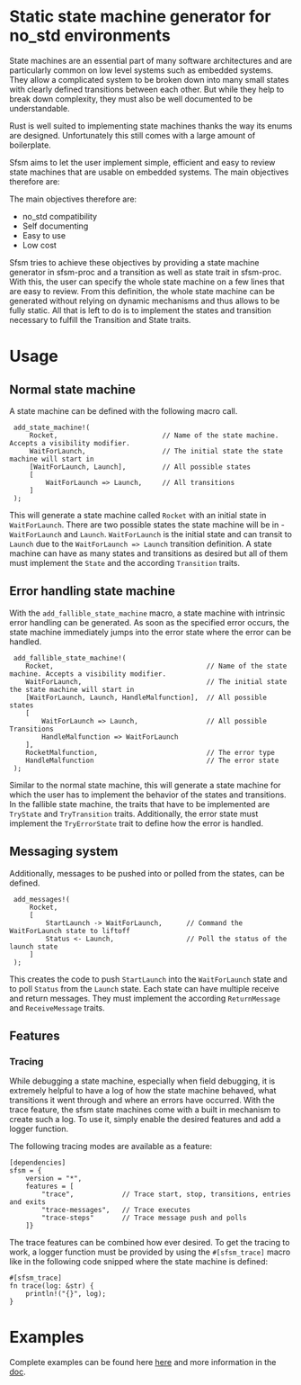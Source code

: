 # Static state machine generator for no_std environments

State machines are an essential part of many software architectures and are particularly common on low
level systems such as embedded systems. They allow a complicated system to be broken down into many
small states with clearly defined transitions between each other. But while they help to break down
complexity, they must also be well documented to be understandable.

Rust is well suited to implementing state machines thanks the way its enums are designed.
Unfortunately this still comes with a large amount of boilerplate.

Sfsm aims to let the user implement simple, efficient and easy to review state machines that are usable
on embedded systems. The main objectives therefore are:

The main objectives therefore are:
- no_std compatibility
- Self documenting
- Easy to use
- Low cost

Sfsm tries to achieve these objectives by providing a state machine generator in sfsm-proc and a
transition as well as state trait in sfsm-proc. With this, the user can specify the whole state machine on
a few lines that are easy to review. From this definition, the whole state machine can be generated
without relying on dynamic mechanisms and thus allows to be fully static. All that is left to do is to
implement the states and transition necessary to fulfill the Transition and State traits.

# Usage
## Normal state machine
A state machine can be defined with the following macro call.
```ignore
 add_state_machine!(
     Rocket,                          // Name of the state machine. Accepts a visibility modifier.
     WaitForLaunch,                   // The initial state the state machine will start in
     [WaitForLaunch, Launch],         // All possible states
     [
         WaitForLaunch => Launch,     // All transitions
     ]
 );
```
This will generate a state machine called ``` Rocket ``` with an initial state in ``` WaitForLaunch ```.
There are two possible states the state machine will be in - ``` WaitForLaunch ``` and ``` Launch ```.
``` WaitForLaunch ``` is the initial state and can transit to ``` Launch ``` due to the ``` WaitForLaunch => Launch ``` transition
definition. A state machine can have as many states and transitions as desired but all of them must implement the ``` State ```
and the according ``` Transition ``` traits.

## Error handling state machine
With the ``` add_fallible_state_machine ``` macro, a state machine with intrinsic error handling can be generated. As 
soon as the specified error occurs, the state machine immediately jumps into the error state where the error can be handled. 
```ignore
 add_fallible_state_machine!(
    Rocket,                                      // Name of the state machine. Accepts a visibility modifier.
    WaitForLaunch,                               // The initial state the state machine will start in
    [WaitForLaunch, Launch, HandleMalfunction],  // All possible states
    [
        WaitForLaunch => Launch,                 // All possible Transitions
        HandleMalfunction => WaitForLaunch
    ],
    RocketMalfunction,                           // The error type
    HandleMalfunction                            // The error state
 );
```
Similar to the normal state machine, this will generate a state machine for which the user has to implement the behavior
of the states and transitions. In the fallible state machine, the traits that have to be implemented are 
``` TryState ``` and ``` TryTransition ``` traits. Additionally, the error state must implement the
``` TryErrorState ``` trait to define how the error is handled.

## Messaging system
Additionally, messages to be pushed into or polled from the states, can be defined.
```ignore
 add_messages!(
     Rocket,
     [
         StartLaunch -> WaitForLaunch,      // Command the WaitForLaunch state to liftoff
         Status <- Launch,                  // Poll the status of the launch state
     ]
 );
```
This creates the code to push ``` StartLaunch ``` into the ``` WaitForLaunch ``` state and to poll ``` Status ``` from the ``` Launch ```
state. Each state can have multiple receive and return messages. 
They must implement the according ``` ReturnMessage ``` and ``` ReceiveMessage ``` traits.

## Features
### Tracing
While debugging a state machine, especially when field debugging, it is extremely helpful to have a log of how the state machine behaved, what transitions it went through and where an errors have occurred. With the trace feature, the sfsm state machines come with a built in mechanism to create such a log.
To use it, simply enable the desired features and add a logger function. 

The following tracing modes are available as a feature:
```ignore
[dependencies]
sfsm = {
    version = "*", 
    features = [
        "trace",            // Trace start, stop, transitions, entries and exits
        "trace-messages",   // Trace executes 
        "trace-steps"       // Trace message push and polls
    ]}
```
The trace features can be combined how ever desired. 
To get the tracing to work, a logger function must be provided by using the ``` #[sfsm_trace] ``` macro like in the following code snipped where the state machine is defined: 
```ignore
#[sfsm_trace]
fn trace(log: &str) {
    println!("{}", log);
}
```

# Examples
Complete examples can be found here [here](https://gitlab.com/sfsm/sfsm/-/tree/develop/examples) and more information in the [doc](https://docs.rs/sfsm).
